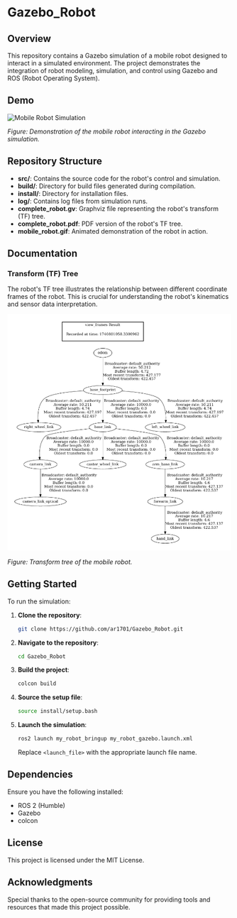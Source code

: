 # Gazebo_Robot

## Overview

This repository contains a Gazebo simulation of a mobile robot designed to interact in a simulated environment. The project demonstrates the integration of robot modeling, simulation, and control using Gazebo and ROS (Robot Operating System).

## Demo

![Mobile Robot Simulation](mobile_robot.gif)

*Figure: Demonstration of the mobile robot interacting in the Gazebo simulation.*

## Repository Structure

- **src/**: Contains the source code for the robot's control and simulation.
- **build/**: Directory for build files generated during compilation.
- **install/**: Directory for installation files.
- **log/**: Contains log files from simulation runs.
- **complete_robot.gv**: Graphviz file representing the robot's transform (TF) tree.
- **complete_robot.pdf**: PDF version of the robot's TF tree.
- **mobile_robot.gif**: Animated demonstration of the robot in action.

## Documentation

### Transform (TF) Tree

The robot's TF tree illustrates the relationship between different coordinate frames of the robot. This is crucial for understanding the robot's kinematics and sensor data interpretation.

![TF Tree](complete_robot.png)

*Figure: Transform tree of the mobile robot.*

## Getting Started

To run the simulation:

1. **Clone the repository**:

   ```bash
   git clone https://github.com/ar1701/Gazebo_Robot.git
   ```

2. **Navigate to the repository**:

   ```bash
   cd Gazebo_Robot
   ```

3. **Build the project**:

   ```bash
   colcon build
   ```

4. **Source the setup file**:

   ```bash
   source install/setup.bash
   ```

5. **Launch the simulation**:

   ```bash
   ros2 launch my_robot_bringup my_robot_gazebo.launch.xml
   ```

   Replace `<launch_file>` with the appropriate launch file name.

## Dependencies

Ensure you have the following installed:

- ROS 2 (Humble)
- Gazebo
- colcon

## License

This project is licensed under the MIT License.

## Acknowledgments

Special thanks to the open-source community for providing tools and resources that made this project possible. 
